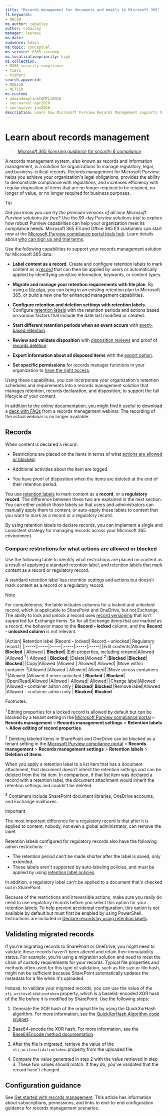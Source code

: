 ```yaml
---
title: "Records management for documents and emails in Microsoft 365"
f1.keywords:
- NOCSH
ms.author: cabailey
author: cabailey
manager: laurawi
ms.date:
audience: Admin
ms.topic: conceptual
ms.service: O365-seccomp
ms.localizationpriority: high
ms.collection:
- M365-security-compliance
- tier1
- highpri
search.appverid:
- MOE150
- MET150
ms.custom:
- admindeeplinkCOMPLIANCE
- seo-marvel-apr2020
- seo-marvel-jun2020
description: Learn how Microsoft Purview Records Management supports high-value items for business, legal, or regulatory record-keeping requirements.
---
```


# Learn about records management

>*[Microsoft 365 licensing guidance for security & compliance](/office365/servicedescriptions/microsoft-365-service-descriptions/microsoft-365-tenantlevel-services-licensing-guidance/microsoft-365-security-compliance-licensing-guidance).*

A records management system, also known as records and information management, is a solution for organizations to manage regulatory, legal, and business-critical records. Records management for Microsoft Purview helps you achieve your organization's legal obligations, provides the ability to demonstrate compliance with regulations, and increases efficiency with regular disposition of items that are no longer required to be retained, no longer of value, or no longer required for business purposes.

> [!TIP]
> *Did you know you can try the premium versions of all nine Microsoft Purview solutions for free?* Use the 90-day Purview solutions trial to explore how robust Purview capabilities can help your organization meet its compliance needs. Microsoft 365 E3 and Office 365 E3 customers can start now at the [Microsoft Purview compliance portal trials hub](https://compliance.microsoft.com/trialHorizontalHub?sku=ComplianceE5&ref=DocsRef). Learn details about [who can sign up and trial terms](compliance-easy-trials.md).

Use the following capabilities to support your records management solution for Microsoft 365 data:

- **Label content as a record**. Create and configure retention labels to mark content as a [record](#records) that can then be applied by users or automatically applied by identifying sensitive information, keywords, or content types.

- **Migrate and manage your retention requirements with file plan**. By using a [file plan](file-plan-manager.md), you can bring in an existing retention plan to Microsoft 365, or build a new one for enhanced management capabilities.

- **Configure retention and deletion settings with retention labels**. Configure [retention labels](retention.md#retention-labels) with the retention periods and actions based on various factors that include the date last modified or created.

- **Start different retention periods when an event occurs** with [event-based retention](event-driven-retention.md).

- **Review and validate disposition** with [disposition reviews](disposition.md#disposition-reviews) and proof of [records deletion](disposition.md#disposition-of-records).

- **Export information about all disposed items** with the [export option](disposition.md#filter-and-export-the-views).

- **Set specific permissions** for records manager functions in your organization to [have the right access](../security/office-365-security/permissions-in-the-security-and-compliance-center.md).

Using these capabilities, you can incorporate your organization's retention schedules and requirements into a records management solution that manages retention, records declaration, and disposition, to support the full lifecycle of your content.

In addition to the online documentation, you might find it useful to download a [deck with FAQs](https://aka.ms/MIPC/Blog-RecordsManagementWebinar) from a records management webinar. The recording of the actual webinar is no longer available.

## Records

When content is declared a record:

- Restrictions are placed on the items in terms of what [actions are allowed or blocked](#compare-restrictions-for-what-actions-are-allowed-or-blocked).

- Additional activities about the item are logged.

- You have proof of disposition when the items are deleted at the end of their retention period.

You use [retention labels](retention.md#retention-labels) to mark content as a **record**, or a **regulatory record**. The difference between these two are explained in the next section. You can either publish those labels so that users and administrators can manually apply them to content, or auto-apply those labels to content that you want to mark as a record or a regulatory record.

By using retention labels to declare records, you can implement a single and consistent strategy for managing records across your Microsoft 365 environment.

### Compare restrictions for what actions are allowed or blocked

Use the following table to identify what restrictions are placed on content as a result of applying a standard retention label, and retention labels that mark content as a record or regulatory record.

A standard retention label has retention settings and actions but doesn't mark content as a record or a regulatory record.

> [!NOTE]
> For completeness, the table includes columns for a locked and unlocked record, which is applicable to SharePoint and OneDrive, but not Exchange. The ability to lock and unlock a record uses [record versioning](record-versioning.md) that isn't supported for Exchange items. So for all Exchange items that are marked as a record, the behavior maps to the **Record - locked** column, and the **Record - unlocked column** is not relevant.


|Action| Retention label |Record - locked| Record - unlocked| Regulatory record |
|:-----|:-----|:-----|:-----|:-----|:-----|
|Edit contents|Allowed | **Blocked** | Allowed | **Blocked**|
|Edit properties, including rename|Allowed |Allowed <sup>1</sup> | Allowed | **Blocked**|
|Delete|Allowed <sup>2</sup> |**Blocked** |**Blocked**| **Blocked**|
|Copy|Allowed |Allowed | Allowed| Allowed|
|Move within container <sup>3</sup>|Allowed |Allowed | Allowed| Allowed|
|Move across containers <sup>3</sup>|Allowed |Allowed if never unlocked | **Blocked** | **Blocked**|
|Open/Read|Allowed |Allowed | Allowed| Allowed|
|Change label|Allowed |Allowed - container admin only | **Blocked**| **Blocked**
|Remove label|Allowed |Allowed - container admin only | **Blocked**| **Blocked**

Footnotes:

<sup>1</sup>
Editing properties for a locked record is allowed by default but can be blocked by a tenant setting in the [Microsoft Purview compliance portal](https://compliance.microsoft.com/) > **Records management** > **Records management settings** > **Retention labels** > **Allow editing of record properties**.

<sup>2</sup>
Deleting labeled items in SharePoint and OneDrive can be blocked as a tenant setting in the [Microsoft Purview compliance portal](https://compliance.microsoft.com/) > **Records management** > **Records management settings** > **Retention labels** > **Deletion of items**.

When you apply a retention label to a list item that has a document attachment, that document doesn't inherit the retention settings and can be deleted from the list item. In comparison, if that list item was declared a record with a retention label, the document attachment would inherit the retention settings and couldn't be deleted.

<sup>3</sup>
Containers include SharePoint document libraries, OneDrive accounts, and Exchange mailboxes.

> [!IMPORTANT]
> The most important difference for a regulatory record is that after it is applied to content, nobody, not even a global administrator, can remove the label.
>
> Retention labels configured for regulatory records also have the following admin restrictions:
>
> - The retention period can't be made shorter after the label is saved, only extended.
> - These labels aren't supported by auto-labeling policies, and must be applied by using [retention label policies](create-apply-retention-labels.md).
>
> In addition, a regulatory label can't be applied to a document that's checked out in SharePoint.
>
> Because of the restrictions and irreversible actions, make sure you really do need to use regulatory records before you select this option for your retention labels. To help prevent accidental configuration, this option is not available by default but must first be enabled by using PowerShell. Instructions are included in [Declare records by using retention labels](declare-records.md).

## Validating migrated records

If you're migrating records to SharePoint or OneDrive, you might need to validate these records haven't been altered and retain their immutability status. For example, you're using a migration solution and need to meet the chain of custody requirements for your records. Typical file properties and methods often used for this type of validation, such as file size or file hash, might not be sufficient because SharePoint automatically updates the metadata for a file when it's uploaded.

Instead, to validate your migrated records, you can use the value of the `vti_writevalidationtoken` property, which is a base64-encoded XOR hash of the file before it is modified by SharePoint. Use the following steps:

1. Generate the XOR hash of the original file by using the QuickXorHash algorithm. For more information, see the [QuickXorHash Algorithm code snippet](/onedrive/developer/code-snippets/quickxorhash).

2. Base64-encode the XOR hash. For more information, see the [Base64Encode method documentation](/windows/win32/seccrypto/utilities-base64encode).

3. After the file is migrated, retrieve the value of the `vti_writevalidationtoken` property from the uploaded file.

4. Compare the value generated in step 2 with the value retrieved in step 3. These two values should match. If they do, you've validated that the record hasn't changed.


## Configuration guidance

See [Get started with records management](get-started-with-records-management.md). This article has information about subscriptions, permissions, and links to end-to-end configuration guidance for records management scenarios.
